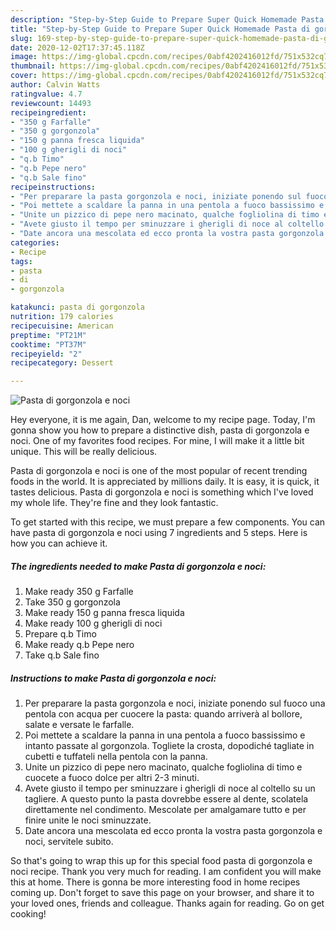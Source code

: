 ```yaml
---
description: "Step-by-Step Guide to Prepare Super Quick Homemade Pasta di gorgonzola e noci"
title: "Step-by-Step Guide to Prepare Super Quick Homemade Pasta di gorgonzola e noci"
slug: 169-step-by-step-guide-to-prepare-super-quick-homemade-pasta-di-gorgonzola-e-noci
date: 2020-12-02T17:37:45.118Z
image: https://img-global.cpcdn.com/recipes/0abf4202416012fd/751x532cq70/pasta-di-gorgonzola-e-noci-recipe-main-photo.jpg
thumbnail: https://img-global.cpcdn.com/recipes/0abf4202416012fd/751x532cq70/pasta-di-gorgonzola-e-noci-recipe-main-photo.jpg
cover: https://img-global.cpcdn.com/recipes/0abf4202416012fd/751x532cq70/pasta-di-gorgonzola-e-noci-recipe-main-photo.jpg
author: Calvin Watts
ratingvalue: 4.7
reviewcount: 14493
recipeingredient:
- "350 g Farfalle"
- "350 g gorgonzola"
- "150 g panna fresca liquida"
- "100 g gherigli di noci"
- "q.b Timo"
- "q.b Pepe nero"
- "q.b Sale fino"
recipeinstructions:
- "Per preparare la pasta gorgonzola e noci, iniziate ponendo sul fuoco una pentola con acqua per cuocere la pasta: quando arriverà al bollore, salate e versate le farfalle."
- "Poi mettete a scaldare la panna in una pentola a fuoco bassissimo e intanto passate al gorgonzola. Togliete la crosta, dopodiché tagliate in cubetti e tuffateli nella pentola con la panna."
- "Unite un pizzico di pepe nero macinato, qualche fogliolina di timo e cuocete a fuoco dolce per altri 2-3 minuti."
- "Avete giusto il tempo per sminuzzare i gherigli di noce al coltello su un tagliere. A questo punto la pasta dovrebbe essere al dente, scolatela direttamente nel condimento. Mescolate per amalgamare tutto e per finire unite le noci sminuzzate."
- "Date ancora una mescolata ed ecco pronta la vostra pasta gorgonzola e noci, servitele subito."
categories:
- Recipe
tags:
- pasta
- di
- gorgonzola

katakunci: pasta di gorgonzola 
nutrition: 179 calories
recipecuisine: American
preptime: "PT21M"
cooktime: "PT37M"
recipeyield: "2"
recipecategory: Dessert

---
```



![Pasta di gorgonzola e noci](https://img-global.cpcdn.com/recipes/0abf4202416012fd/751x532cq70/pasta-di-gorgonzola-e-noci-recipe-main-photo.jpg)

Hey everyone, it is me again, Dan, welcome to my recipe page. Today, I'm gonna show you how to prepare a distinctive dish, pasta di gorgonzola e noci. One of my favorites food recipes. For mine, I will make it a little bit unique. This will be really delicious.



Pasta di gorgonzola e noci is one of the most popular of recent trending foods in the world. It is appreciated by millions daily. It is easy, it is quick, it tastes delicious. Pasta di gorgonzola e noci is something which I've loved my whole life. They're fine and they look fantastic.


To get started with this recipe, we must prepare a few components. You can have pasta di gorgonzola e noci using 7 ingredients and 5 steps. Here is how you can achieve it.

<!--inarticleads1-->

##### The ingredients needed to make Pasta di gorgonzola e noci:

1. Make ready 350 g Farfalle
1. Take 350 g gorgonzola
1. Make ready 150 g panna fresca liquida
1. Make ready 100 g gherigli di noci
1. Prepare q.b Timo
1. Make ready q.b Pepe nero
1. Take q.b Sale fino




<!--inarticleads2-->

##### Instructions to make Pasta di gorgonzola e noci:

1. Per preparare la pasta gorgonzola e noci, iniziate ponendo sul fuoco una pentola con acqua per cuocere la pasta: quando arriverà al bollore, salate e versate le farfalle.
1. Poi mettete a scaldare la panna in una pentola a fuoco bassissimo e intanto passate al gorgonzola. Togliete la crosta, dopodiché tagliate in cubetti e tuffateli nella pentola con la panna.
1. Unite un pizzico di pepe nero macinato, qualche fogliolina di timo e cuocete a fuoco dolce per altri 2-3 minuti.
1. Avete giusto il tempo per sminuzzare i gherigli di noce al coltello su un tagliere. A questo punto la pasta dovrebbe essere al dente, scolatela direttamente nel condimento. Mescolate per amalgamare tutto e per finire unite le noci sminuzzate.
1. Date ancora una mescolata ed ecco pronta la vostra pasta gorgonzola e noci, servitele subito.




So that's going to wrap this up for this special food pasta di gorgonzola e noci recipe. Thank you very much for reading. I am confident you will make this at home. There is gonna be more interesting food in home recipes coming up. Don't forget to save this page on your browser, and share it to your loved ones, friends and colleague. Thanks again for reading. Go on get cooking!
